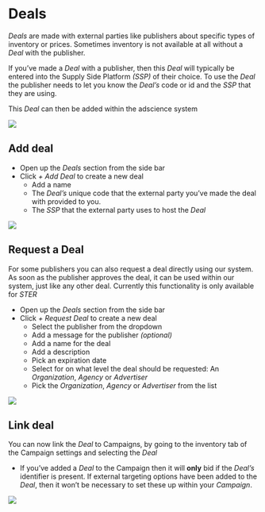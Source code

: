 # Deals

_Deals_ are made with external parties like publishers about specific types of inventory or prices. Sometimes inventory is not available at all without a _Deal_ with the publisher.  

If you’ve made a _Deal_ with a publisher, then this _Deal_ will typically be entered into the Supply Side Platform _(SSP)_ of their choice. To use the _Deal_ the publisher needs to let you know the _Deal’s_ code or id and the _SSP_ that they are using.  

This _Deal_ can then be added within the adscience system

[![][deals-table]][deals-table]

## Add deal

* Open up the _Deals_ section from the side bar
* Click _+ Add Deal_ to create a new deal
    * Add a name
    * The _Deal’s_ unique code that the external party you’ve made the deal with provided to you.
    * The _SSP_ that the external party uses to host the _Deal_  

[![][add-deal]][add-deal]

## Request a Deal

For some publishers you can also request a deal directly using our system. As soon as the publisher approves the deal, it can be used within our system, just like any other deal.
Currently this functionality is only available for _STER_ 

* Open up the _Deals_ section from the side bar
* Click _+ Request Deal_ to create a new deal
    * Select the publisher from the dropdown
    * Add a message for the publisher _(optional)_
    * Add a name for the deal
    * Add a description
    * Pick an expiration date
    * Select for on what level the deal should be requested: An _Organization_, _Agency_ or _Advertiser_
    * Pick the _Organization_, _Agency_ or _Advertiser_ from the list

[![][request-deal]][request-deal]

## Link deal

You can now link the _Deal_ to Campaigns, by going to the inventory tab of the Campaign settings and selecting the _Deal_

* If you’ve added a _Deal_ to the Campaign then it will **only** bid if the _Deal’s_ identifier is present. If external targeting options have been added to the _Deal_, then it won’t be necessary to set these up within your _Campaign_.  

[![][link-deal]][link-deal]

[deals-table]: img/deals/deals-table.png
[add-deal]: img/deals/add-deal.png
[request-deal]: img/deals/request-deal.png
[link-deal]: img/campaign-settings/cs-add-deals.png